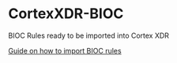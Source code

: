 # CortexXDR-BIOC
BIOC Rules ready to be imported into Cortex XDR

[Guide on how to import BIOC rules](https://docs.paloaltonetworks.com/cortex/cortex-xdr/cortex-xdr-pro-admin/investigation-and-response/cortex-xdr-indicators/working-with-biocs/create-a-bioc-rule#id75b85334-234c-4600-9c53-ffac30967a6a_ideeed8616-1be7-437b-9262-97e62136f729)
